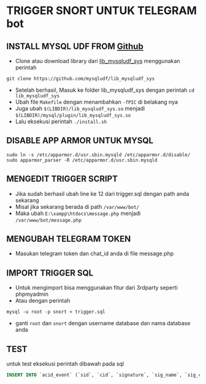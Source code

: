# TRIGGER SNORT UNTUK TELEGRAM bot

## INSTALL MYSQL UDF FROM [Github](https://github.com/mysqludf/lib_mysqludf_sys)
- Clone atau download library dari [lib_mysqludf_sys](https://github.com/mysqludf/lib_mysqludf_sys.git) menggunakan perintah
```
git clone https://github.com/mysqludf/lib_mysqludf_sys
```
- Setelah berhasil, Masuk ke folder lib_mysqludf_sys dengan perintah `cd lib_mysqludf_sys`
- Ubah file `Makefile` dengan menambahkan `-fPIC` di belakang nya
- Juga ubah `$(LIBDIR)/lib_mysqludf_sys.so` menjadi `$(LIBDIR)/mysql/plugin/lib_mysqludf_sys.so`
- Lalu eksekusi perintah `./install.sh`

## DISABLE APP ARMOR UNTUK MYSQL
```
sudo ln -s /etc/apparmor.d/usr.sbin.mysqld /etc/apparmor.d/disable/
sudo apparmor_parser -R /etc/apparmor.d/usr.sbin.mysqld
```

## MENGEDIT TRIGGER SCRIPT
- Jika sudah berhasil ubah line ke 12 dari trigger.sql dengan path anda sekarang
- Misal jika sekarang berada di path `/var/www/bot/` 
- Maka ubah `E:\xampp\htdocs\message.php` menjadi `/var/www/bot/message.php`

## MENGUBAH TELEGRAM TOKEN
- Masukan telegram token dan chat_id anda di file message.php

## IMPORT TRIGGER SQL
- Untuk mengimport bisa menggunakan fitur dari 3rdparty seperti phpmyadmin
- Atau dengan perintah 
```
mysql -u root -p snort < trigger.sql
```
- ganti `root` dan `snort` dengan username database dan nama database anda

## TEST
untuk test eksekusi perintah dibawah pada sql
```sql
INSERT INTO `acid_event` (`sid`, `cid`, `signature`, `sig_name`, `sig_class_id`, `sig_priority`, `timestamp`, `ip_src`, `ip_dst`, `ip_proto`, `layer4_sport`, `layer4_dport`) VALUES ('1', '217', '511', 'Snort Alert [1:10000001:1]', '31', '3', '2019-08-04 00:00:00', '3232239493', '3232239614', '1', NULL, NULL);
```